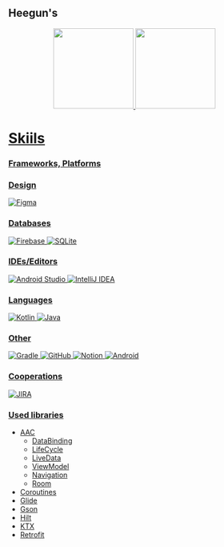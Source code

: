 ## Heegun's
<div align="center">
  <a href="https://github.com/GS-Family/KNONG_ANDROID_APP">
  <img height="160em" src="https://github-readme-stats.vercel.app/api?username=heegun0707&show_icons=true&theme=dracula&include_all_commits=true&count_private=true"/>
  <img height="160em" src="https://github-readme-stats.vercel.app/api/top-langs/?username=heegun0707&layout=compact&langs_count=7&theme=dracula"/>
</div>

# Skiils
### Frameworks, Platforms

### Design

![Figma](https://img.shields.io/badge/figma-%23F24E1E.svg?style=for-the-badge&logo=figma&logoColor=white) 
### Databases

![Firebase](https://img.shields.io/badge/Firebase-039BE5?style=for-the-badge&logo=Firebase&logoColor=white) ![SQLite](https://img.shields.io/badge/sqlite-%2307405e.svg?style=for-the-badge&logo=sqlite&logoColor=white) 

### IDEs/Editors

![Android Studio](https://img.shields.io/badge/Android%20Studio-3DDC84.svg?style=for-the-badge&logo=android-studio&logoColor=white) ![IntelliJ IDEA](https://img.shields.io/badge/IntelliJIDEA-000000.svg?style=for-the-badge&logo=intellij-idea&logoColor=white)

### Languages

![Kotlin](https://img.shields.io/badge/kotlin-%237F52FF.svg?style=for-the-badge&logo=kotlin&logoColor=white) ![Java](https://img.shields.io/badge/java-%23ED8B00.svg?style=for-the-badge&logo=java&logoColor=white)

### Other

![Gradle](https://img.shields.io/badge/Gradle-02303A.svg?style=for-the-badge&logo=Gradle&logoColor=white) 
![GitHub](https://img.shields.io/badge/github-%23121011.svg?style=for-the-badge&logo=github&logoColor=white) 
![Notion](https://img.shields.io/badge/Notion-%23000000.svg?style=for-the-badge&logo=notion&logoColor=white)
![Android](https://img.shields.io/badge/Android-3DDC84?style=for-the-badge&logo=android&logoColor=white)

### Cooperations
![JIRA](https://img.shields.io/badge/Jira-0052CC?style=for-the-badge&logo=Jira&logoColor=white)

### Used libraries
- AAC
  * DataBinding
  * LifeCycle
  * LiveData
  * ViewModel
  * Navigation
  * Room  
- Coroutines
- Glide
- Gson
- Hilt
- KTX
- Retrofit
